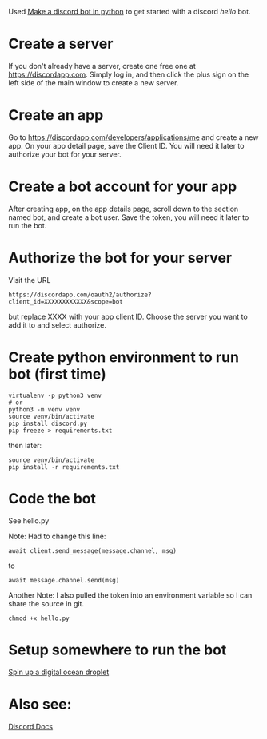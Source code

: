 Used [Make a discord bot in python](https://www.devdungeon.com/content/make-discord-bot-python) to get started with a discord *hello* bot.

# Create a server
If you don't already have a server, create one free one at https://discordapp.com. Simply log in, and then click the plus sign on the left side of the main window to create a new server.

# Create an app
Go to https://discordapp.com/developers/applications/me and create a new app. On your app detail page, save the Client ID. You will need it later to authorize your bot for your server.

# Create a bot account for your app
After creating app, on the app details page, scroll down to the section named bot, and create a bot user. Save the token, you will need it later to run the bot.

# Authorize the bot for your server
Visit the URL

    https://discordapp.com/oauth2/authorize?client_id=XXXXXXXXXXXX&scope=bot

but replace XXXX with your app client ID. Choose the server you want to add it to and select authorize.

# Create python environment to run bot (first time)

    virtualenv -p python3 venv
    # or
    python3 -m venv venv
    source venv/bin/activate
    pip install discord.py
    pip freeze > requirements.txt

then later:

    source venv/bin/activate
    pip install -r requirements.txt


# Code the bot
See hello.py

Note: Had to change this line:

    await client.send_message(message.channel, msg)

to

    await message.channel.send(msg)

Another Note: I also pulled the token into an environment variable so I can share the source in git.

    chmod +x hello.py

# Setup somewhere to run the bot
[Spin up a digital ocean droplet](DO.md)

# Also see:
[Discord Docs](https://discordpy.readthedocs.io)
